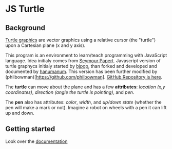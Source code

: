 # JS Turtle

## Background 
[Turtle graphics](https://en.wikipedia.org/wiki/Turtle_graphics) are vector graphics using a relative cursor (the "turtle") upon a Cartesian plane (x and y axis). 

This program is an environment to learn/teach programming with JavaScript language. Idea initialy comes from [Seymour Papert](http://www.papert.org/). Javascript version of turtle graphycs initialy started by  [bjpop](https://github.com/bjpop), than forked and developed and documented by [hanumanum](https://github.com/hanumanum). This version has been further modified by (philbowman)[https://github.com/philbowman]. [GitHub Repository is here](https://github.com/cs-acs/js-turtle).

The __turtle__ can move about the plane and has a few __attributes__: *location (x,y coordinates)*, *direction (angle the turtle is pointing)*, and *pen*.  

The __pen__ also has attributes: *color*, *width*, and *up/down state* (whether the pen will make a mark or not). Imagine a robot on wheels with a pen it can lift up and down.

## Getting started
Look over the [documentation](documentation)